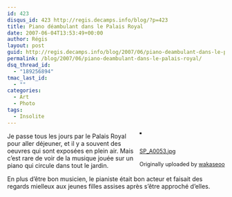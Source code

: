 ```yaml
---
id: 423
disqus_id: 423 http://regis.decamps.info/blog/?p=423
title: Piano déambulant dans le Palais Royal
date: 2007-06-04T13:53:49+00:00
author: Régis
layout: post
guid: http://regis.decamps.info/blog/2007/06/piano-deambulant-dans-le-palais-royal/
permalink: /blog/2007/06/piano-deambulant-dans-le-palais-royal/
dsq_thread_id:
  - "189256894"
tmac_last_id:
  - ""
categories:
  - Art
  - Photo
tags:
  - Insolite
---
```

<div style="float: right; margin-left: 10px; margin-bottom: 10px;">
  <a href="http://www.flickr.com/photos/wakaseoo/533348668/" title="photo sharing"><img src="http://farm2.static.flickr.com/1206/533348668_5211e37304_m.jpg" alt="" style="border: solid 2px #000000;" /></a><br /> <br /> <span style="font-size: 0.9em; margin-top: 0px;"><br /> <a href="http://www.flickr.com/photos/wakaseoo/533348668/">SP_A0053.jpg</a><br /> <br /> Originally uploaded by <a href="http://www.flickr.com/people/wakaseoo/">wakaseoo</a><br /> </span>
</div>

Je passe tous les jours par le Palais Royal pour aller déjeuner, et il y a souvent des oeuvres qui sont exposées en plein air. Mais c’est rare de voir de la musique jouée sur un piano qui circule dans tout le jardin.

En plus d’être bon musicien, le pianiste était bon acteur et faisait des regards mielleux aux jeunes filles assises après s’être approché d’elles.
  
<br clear="all" />
